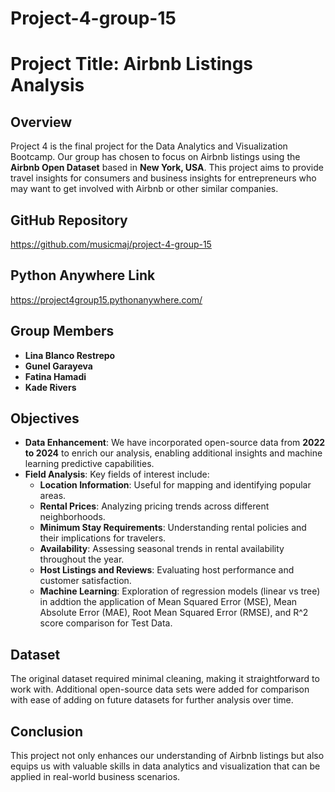 # Project-4-group-15
# Project Title: Airbnb Listings Analysis

## Overview
Project 4 is the final project for the Data Analytics and Visualization Bootcamp. Our group has chosen to focus on Airbnb listings using the **Airbnb Open Dataset** based in **New York, USA**. This project aims to provide travel insights for consumers and business insights for entrepreneurs who may want to get involved with Airbnb or other similar companies.

## GitHub Repository
https://github.com/musicmaj/project-4-group-15

## Python Anywhere Link
https://project4group15.pythonanywhere.com/

## Group Members
- **Lina Blanco Restrepo**
- **Gunel Garayeva**
- **Fatina Hamadi**
- **Kade Rivers**

## Objectives
- **Data Enhancement**: We have incorporated open-source data from **2022 to 2024** to enrich our analysis, enabling additional insights and machine learning predictive capabilities.
- **Field Analysis**: Key fields of interest include:
  - **Location Information**: Useful for mapping and identifying popular areas.
  - **Rental Prices**: Analyzing pricing trends across different neighborhoods.
  - **Minimum Stay Requirements**: Understanding rental policies and their implications for travelers.
  - **Availability**: Assessing seasonal trends in rental availability throughout the year.
  - **Host Listings and Reviews**: Evaluating host performance and customer satisfaction.
  - **Machine Learning**: Exploration of regression models (linear vs tree) in addtion the application of Mean Squared Error (MSE), Mean Absolute Error (MAE), Root Mean Squared Error (RMSE), and R^2 score comparison for Test Data. 

## Dataset
The original dataset required minimal cleaning, making it straightforward to work with. 
Additional open-source data sets were added for comparison with ease of adding on future datasets for further analysis over time.

## Conclusion
This project not only enhances our understanding of Airbnb listings but also equips us with valuable skills in data analytics and visualization that can be applied in real-world business scenarios.
